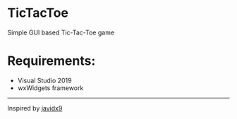 # TicTacToe
Simple GUI based Tic-Tac-Toe game

# Requirements:

* Visual Studio 2019
* wxWidgets framework
___

Inspired by [javidx9](https://www.youtube.com/watch?v=FOIbK4bJKS8w)